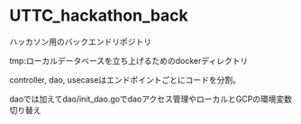 # UTTC_hackathon_back
ハッカソン用のバックエンドリポジトリ

tmp:ローカルデータベースを立ち上げるためのdockerディレクトリ

controller, dao, usecaseはエンドポイントごとにコードを分割。

daoでは加えてdao/init_dao.goでdaoアクセス管理やローカルとGCPの環境変数切り替え